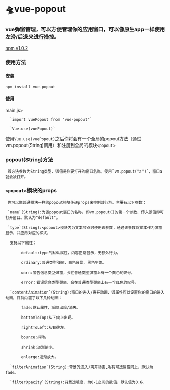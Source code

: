# 🛸vue-popout
### vue弹窗管理，可以方便管理你的应用窗口，可以像原生app一样使用左滑/后退来进行操控。

[npm v1.0.2][npm-url]


[npm-url]: https://www.npmjs.com/package/vue-popout

### 使用方法

#### 安装

`npm install vue-popout`

#### 使用

main.js>

      `import vuePopout from "vue-popout"`
      
      `Vue.use(vuePopout)`
    
使用`Vue.use(vuePopout)`之后你将会有一个全局的popout方法（通过vm.popout(String)调用）和注册到全局的模块`<popout>`
      
### popout(String)方法

     该方法参数为String类型，该值是你要打开的窗口名称。使用`vm.popout("a")`，窗口a就会被打开。
     
### `<popout>`模块的props

     你可以像普通模块一样给popout模块传递props来控制其行为。主要有以下参数：
     
     `name`(String):为该popout窗口的名称，即vm.popout()的第一个参数，传入该值即可打开窗口。默认为"default"。
     
     `type`(String):<popout>模块内为文本节点时使用该参数，通过该参数将文本作为弹窗显示，并应用对应的样式，
     
      支持以下属性：
     
           default:type的默认属性，内容正常显示，无额外行为。
           
           ordinary:普通类型弹窗，白色背景，黑色字体。
           
           warn:警告信息类型弹窗，会在普通类型弹窗上有一个黄色的叹号。
           
           error：错误信息类型弹窗，会在普通类型弹窗上有一个红色的叹号。
           
      `contentAnimation`(String):窗口的进入/离开动画，该属性可以设置你的窗口的进入动画，目前内置了以下几种动画：
      
           fade:默认属性，渐隐出现/消失。
      
           bottomToTop:从下向上出现。   
           
           rightToLeft:从右往左。
           
           bounce:抖动。
           
           shrink:逐渐缩小。
           
           enlarge:逐渐放大。
           
      `filterAnimation`(String):背景的进入/离开动画,所有可选属性同上，默认为fade。
      
      `filterOpacity`(String):背景透明度，为0-1之间的数值，默认值为0.6.
     
     
 







      
      
      
      
      
      
      
      
      
      
      
      
      
      
